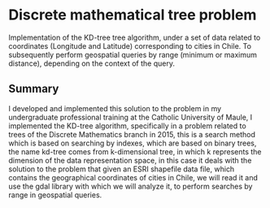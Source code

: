# Discrete mathematical tree problem
Implementation of the KD-tree tree algorithm, under a set of data related to coordinates (Longitude and Latitude) corresponding to cities in Chile. 
To subsequently perform geospatial queries by range (minimum or maximum distance), depending on the context of the query.

## Summary
I developed and implemented this solution to the problem in my undergraduate professional training at the Catholic University of Maule, 
I implemented the KD-tree algorithm, specifically in a problem related to trees of the Discrete Mathematics branch in 2015, 
this is a search method which is based on searching by indexes, which are based on binary trees, the name kd-tree comes from k-dimensional tree, 
in which k represents the dimension of the data representation space, in this case it deals with the solution to the problem that given an ESRI shapefile data file,
which contains the geographical coordinates of cities in Chile, we will read it and use the gdal library with which we will analyze it, to perform searches by range 
in geospatial queries.
